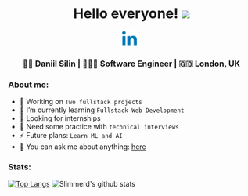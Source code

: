 <div align="center">
  <h1> Hello everyone! <img src="https://media.giphy.com/media/hvRJCLFzcasrR4ia7z/giphy.gif" width="25px"></h1>
</div>

<p align='center'> 
<a href="https://www.linkedin.com/in/nrkkkkk/"><img height="30" src="https://raw.githubusercontent.com/Slimmerd/Slimmerd/master/icons/052-linkedin.png?raw=true"></a>&nbsp;&nbsp;

<div align="center">
<h3> 👨‍🎓 Daniil Silin | 👨🏻‍💻 Software Engineer | 🇬🇧 London, UK </h3> 
</div>


### About me: 

- 🔭 Working on `Two fullstack projects`
- 🌱 I’m currently learning `Fullstack Web Development`
- 👯 Looking for internships
- 🤔 Need some practice with `technical interviews`
- ⚡ Future plans: `Learn ML and AI`
- 💬 You can ask me about anything: [here](https://www.instagram.com/nrkkkkk_/)

### Stats: 

[![Top Langs](https://github-readme-stats.vercel.app/api/top-langs/?username=Slimmerd&layout=compact)](https://github.com/anuraghazra/github-readme-stats)
![Slimmerd's github stats](https://github-readme-stats.vercel.app/api/?username=Slimmerd&show_icons=true&title_color=1F75C8&icon_color=2AA410&text_color=2CE50&bg_color=ffffff) 



<!--
**Slimmerd/Slimmerd** is a ✨ _special_ ✨ repository because its `README.md` (this file) appears on your GitHub profile.
-->
